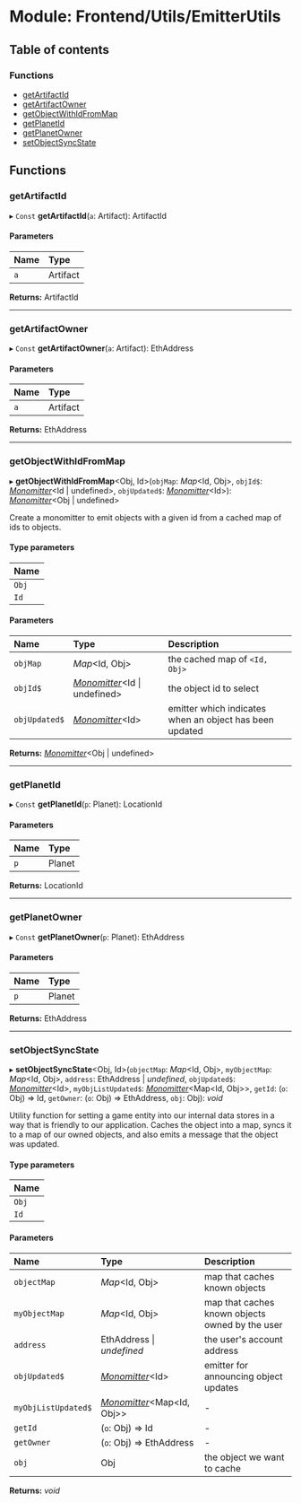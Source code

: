 # Module: Frontend/Utils/EmitterUtils

## Table of contents

### Functions

- [getArtifactId](frontend_utils_emitterutils.md#getartifactid)
- [getArtifactOwner](frontend_utils_emitterutils.md#getartifactowner)
- [getObjectWithIdFromMap](frontend_utils_emitterutils.md#getobjectwithidfrommap)
- [getPlanetId](frontend_utils_emitterutils.md#getplanetid)
- [getPlanetOwner](frontend_utils_emitterutils.md#getplanetowner)
- [setObjectSyncState](frontend_utils_emitterutils.md#setobjectsyncstate)

## Functions

### getArtifactId

▸ `Const` **getArtifactId**(`a`: Artifact): ArtifactId

#### Parameters

| Name | Type     |
| :--- | :------- |
| `a`  | Artifact |

**Returns:** ArtifactId

---

### getArtifactOwner

▸ `Const` **getArtifactOwner**(`a`: Artifact): EthAddress

#### Parameters

| Name | Type     |
| :--- | :------- |
| `a`  | Artifact |

**Returns:** EthAddress

---

### getObjectWithIdFromMap

▸ **getObjectWithIdFromMap**<Obj, Id\>(`objMap`: _Map_<Id, Obj\>, `objId$`: [_Monomitter_](frontend_utils_monomitter.md#monomitter)<Id \| undefined\>, `objUpdated$`: [_Monomitter_](frontend_utils_monomitter.md#monomitter)<Id\>): [_Monomitter_](frontend_utils_monomitter.md#monomitter)<Obj \| undefined\>

Create a monomitter to emit objects with a given id from a cached map of ids to objects.

#### Type parameters

| Name  |
| :---- |
| `Obj` |
| `Id`  |

#### Parameters

| Name          | Type                                                                      | Description                                             |
| :------------ | :------------------------------------------------------------------------ | :------------------------------------------------------ |
| `objMap`      | _Map_<Id, Obj\>                                                           | the cached map of `<Id, Obj>`                           |
| `objId$`      | [_Monomitter_](frontend_utils_monomitter.md#monomitter)<Id \| undefined\> | the object id to select                                 |
| `objUpdated$` | [_Monomitter_](frontend_utils_monomitter.md#monomitter)<Id\>              | emitter which indicates when an object has been updated |

**Returns:** [_Monomitter_](frontend_utils_monomitter.md#monomitter)<Obj \| undefined\>

---

### getPlanetId

▸ `Const` **getPlanetId**(`p`: Planet): LocationId

#### Parameters

| Name | Type   |
| :--- | :----- |
| `p`  | Planet |

**Returns:** LocationId

---

### getPlanetOwner

▸ `Const` **getPlanetOwner**(`p`: Planet): EthAddress

#### Parameters

| Name | Type   |
| :--- | :----- |
| `p`  | Planet |

**Returns:** EthAddress

---

### setObjectSyncState

▸ **setObjectSyncState**<Obj, Id\>(`objectMap`: _Map_<Id, Obj\>, `myObjectMap`: _Map_<Id, Obj\>, `address`: EthAddress \| _undefined_, `objUpdated$`: [_Monomitter_](frontend_utils_monomitter.md#monomitter)<Id\>, `myObjListUpdated$`: [_Monomitter_](frontend_utils_monomitter.md#monomitter)<Map<Id, Obj\>\>, `getId`: (`o`: Obj) => Id, `getOwner`: (`o`: Obj) => EthAddress, `obj`: Obj): _void_

Utility function for setting a game entity into our internal data stores in a way
that is friendly to our application. Caches the object into a map, syncs it to a map
of our owned objects, and also emits a message that the object was updated.

#### Type parameters

| Name  |
| :---- |
| `Obj` |
| `Id`  |

#### Parameters

| Name                | Type                                                                    | Description                                     |
| :------------------ | :---------------------------------------------------------------------- | :---------------------------------------------- |
| `objectMap`         | _Map_<Id, Obj\>                                                         | map that caches known objects                   |
| `myObjectMap`       | _Map_<Id, Obj\>                                                         | map that caches known objects owned by the user |
| `address`           | EthAddress \| _undefined_                                               | the user's account address                      |
| `objUpdated$`       | [_Monomitter_](frontend_utils_monomitter.md#monomitter)<Id\>            | emitter for announcing object updates           |
| `myObjListUpdated$` | [_Monomitter_](frontend_utils_monomitter.md#monomitter)<Map<Id, Obj\>\> | -                                               |
| `getId`             | (`o`: Obj) => Id                                                        | -                                               |
| `getOwner`          | (`o`: Obj) => EthAddress                                                | -                                               |
| `obj`               | Obj                                                                     | the object we want to cache                     |

**Returns:** _void_
